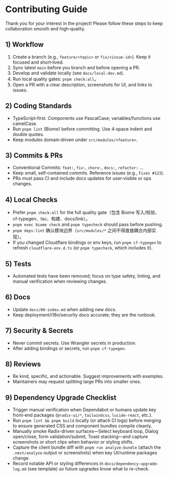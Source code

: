 # Contributing Guide

Thank you for your interest in the project! Please follow these steps to keep collaboration smooth and high‑quality.

## 1) Workflow
1. Create a branch (e.g., `feature/<topic>` or `fix/<issue-id>`). Keep it focused and short‑lived.
2. Sync latest `main` before you branch and before opening a PR.
3. Develop and validate locally (see `docs/local-dev.md`).
4. Run local quality gates: `pnpm check:all`。
5. Open a PR with a clear description, screenshots for UI, and links to issues.

## 2) Coding Standards
- TypeScript‑first. Components use PascalCase; variables/functions use camelCase.
- Run `pnpm lint` (Biome) before committing. Use 4‑space indent and double quotes.
- Keep modules domain‑driven under `src/modules/<feature>`.

## 3) Commits & PRs
- Conventional Commits: `feat:`, `fix:`, `chore:`, `docs:`, `refactor:` …
- Keep small, self‑contained commits. Reference issues (e.g., `Fixes #123`).
- PRs must pass CI and include docs updates for user‑visible or ops changes.

## 4) Local Checks
- Prefer `pnpm check:all` for the full quality gate（包含 Biome 写入/校验、cf-typegen、tsc、构建、docs/link）。
- `pnpm exec biome check` and `pnpm typecheck` should pass before pushing.
- `pnpm deps:lint` 确认模块边界（`src/modules/*` 之间不得直接耦合内部实现）。
- If you changed Cloudflare bindings or env keys, run `pnpm cf-typegen` to refresh `cloudflare-env.d.ts` (or `pnpm typecheck`, which includes it).

## 5) Tests
- Automated tests have been removed; focus on type safety, linting, and manual verification when reviewing changes.

## 6) Docs
- Update `docs/00-index.md` when adding new docs.
- Keep deployment/i18n/security docs accurate; they are the runbook.

## 7) Security & Secrets
- Never commit secrets. Use Wrangler secrets in production.
- After adding bindings or secrets, run `pnpm cf-typegen`.

## 8) Reviews
- Be kind, specific, and actionable. Suggest improvements with examples.
- Maintainers may request splitting large PRs into smaller ones.

## 9) Dependency Upgrade Checklist
- Trigger manual verification when Dependabot or humans update key front-end packages (`@radix-ui/*`, `tailwindcss`, `lucide-react`, etc.).
- Run `pnpm lint && pnpm build` locally (or attach CI logs) before merging to ensure generated CSS and component bundles compile cleanly.
- Manually smoke Radix-driven surfaces—Select keyboard loop, Dialog open/close, form validation/submit, Toast stacking—and capture screenshots or short clips when behavior or styling shifts.
- Capture the client bundle diff with `pnpm run analyze:bundle` (attach the `.next/analyze` output or screenshots) when key UI/runtime packages change.
- Record notable API or styling differences in `docs/dependency-upgrade-log.md` (see template) so future upgrades know what to re-check.
